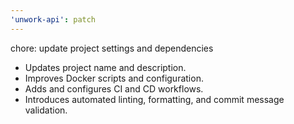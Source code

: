 ```yaml
---
'unwork-api': patch
---
```


chore: update project settings and dependencies

- Updates project name and description.
- Improves Docker scripts and configuration.
- Adds and configures CI and CD workflows.
- Introduces automated linting, formatting, and commit message validation.
